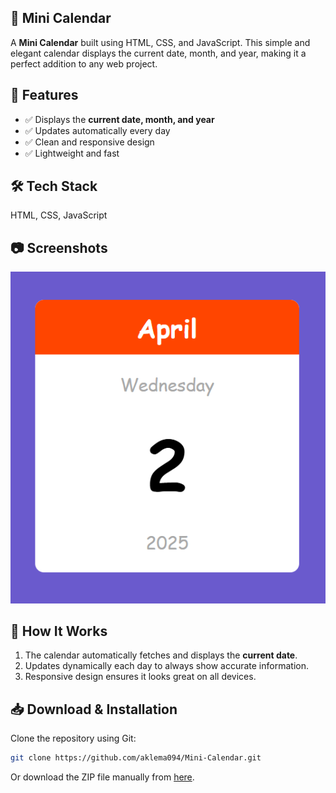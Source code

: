 ## 📅 Mini Calendar  

A **Mini Calendar** built using HTML, CSS, and JavaScript. This simple and elegant calendar displays the current date, month, and year, making it a perfect addition to any web project.  

## 🚀 Features  
- ✅ Displays the **current date, month, and year**  
- ✅ Updates automatically every day  
- ✅ Clean and responsive design  
- ✅ Lightweight and fast  

## 🛠 Tech Stack  
HTML, CSS, JavaScript  

## 📷 Screenshots  
![Mini Calendar Screenshot](image/mini.png)  

## 📌 How It Works  
1. The calendar automatically fetches and displays the **current date**.  
2. Updates dynamically each day to always show accurate information.  
3. Responsive design ensures it looks great on all devices.  

## 📥 Download & Installation  
Clone the repository using Git:  
```bash
git clone https://github.com/aklema094/Mini-Calendar.git
```  
Or download the ZIP file manually from [here](https://github.com/aklema094/Mini-Calendar/archive/refs/heads/main.zip).  
